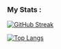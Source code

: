 <!-- ### Hi there 👋 -->


###  My Stats :
[![GitHub Streak](http://github-readme-streak-stats.herokuapp.com?user=RahulJagwani&theme=dark&background=000000)](https://git.io/streak-stats)

[![Top Langs](https://github-readme-stats.vercel.app/api/top-langs/?username=RahulJagwani&layout=compact&theme=vision-friendly-dark)](https://github.com/anuraghazra/github-readme-stats)

<!--
**Rahuljagwani/RahulJagwani** is a ✨ _special_ ✨ repository because its `README.md` (this file) appears on your GitHub profile.

Here are some ideas to get you started:

- 🔭 I’m currently working on ...
- 🌱 I’m currently learning ...
- 👯 I’m looking to collaborate on ...
- 🤔 I’m looking for help with ...
- 💬 Ask me about ...
- 📫 How to reach me: ...
- 😄 Pronouns: ...
- ⚡ Fun fact: ...
-->

